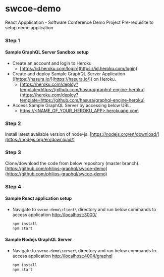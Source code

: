 # swcoe-demo 
React Appplication - Software Conference Demo Project
Pre-requisite to setup demo application

### Step 1
#### Sample GraphQL Server Sandbox setup
- Create an account and login to Heroku
	* [https://id.heroku.com/login](https://id.heroku.com/login)
- Create and deploy Sample GraphQL Server Application ([https://hasura.io/](https://hasura.io/)) on Heroku. 
	* [https://heroku.com/deploy?template=https://github.com/hasura/graphql-engine-heroku](https://heroku.com/deploy?template=https://github.com/hasura/graphql-engine-heroku)
- Access Sample GraphQL Server by accessing below URL.
	* [https://<NAME_OF_YOUR_HEROKU_APP>.herokuapp.com](http://herokuapp.com/)
	
### Step 2
Install latest available version of node-js.
[https://nodejs.org/en/download/](https://nodejs.org/en/download/)

### Step 3
Clone/download the code from below repository (master branch).
[https://github.com/philips-graphql/swcoe-demo](https://github.com/philips-graphql/swcoe-demo)

### Step 4
#### Sample React application setup
- Navigate to `swcoe-demo\client\` directory and run below commands to access application [http://localhost:3000/](http://localhost:3000/)
	```bash
	npm install
	npm start
	```
#### Sample Nodejs GraphQL Server
- Navigate to `swcoe-demo\server\` directory and run below commands to access application
[http://localhost:4004/graphql](http://localhost:4004/graphql)
	```bash
	npm install
	npm start
	```

